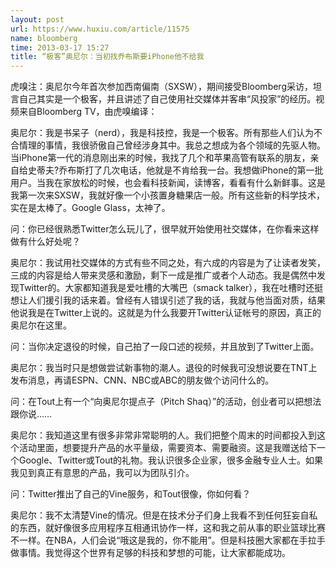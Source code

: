 ```yaml
---
layout: post
url: https://www.huxiu.com/article/11575
name: bloomberg
time: 2013-03-17 15:27
title: “极客”奥尼尔：当初找乔布斯要iPhone他不给我
---
```

虎嗅注：奥尼尔今年首次参加西南偏南（SXSW），期间接受Bloomberg采访，坦言自己其实是一个极客，并且讲述了自己使用社交媒体并客串“风投家”的经历。视频来自Bloomberg TV，由虎嗅编译：

奥尼尔：我是书呆子（nerd），我是科技控，我是一个极客。所有那些人们认为不合情理的事情，我很骄傲自己曾经涉身其中。我总之想成为各个领域的先驱人物。当iPhone第一代的消息刚出来的时候，我找了几个和苹果高管有联系的朋友，亲自给史蒂夫?乔布斯打了几次电话，他就是不肯给我一台。我想做iPhone的第一批用户。当我在家放松的时候，也会看科技新闻，读博客，看看有什么新鲜事。这是我第一次来SXSW，我就好像一个小孩置身糖果店一般。所有这些新的科学技术，实在是太棒了。Google Glass，太神了。

问：你已经很熟悉Twitter怎么玩儿了，很早就开始使用社交媒体，在你看来这样做有什么好处呢？

奥尼尔：我试用社交媒体的方式有些不同之处，有六成的内容是为了让读者发笑，三成的内容是给人带来灵感和激励，剩下一成是推广或者个人动态。我是偶然中发现Twitter的。大家都知道我是爱吐槽的大嘴巴（smack talker），我在吐槽时还挺想让人们援引我的话来着。曾经有人错误引述了我的话，我就与他当面对质，结果他说我是在Twitter上说的。这就是为什么我要开Twitter认证帐号的原因，真正的奥尼尔在这里。

问：当你决定退役的时候，自己拍了一段口述的视频，并且放到了Twitter上面。

奥尼尔：我当时只是想做尝试新事物的潮人。退役的时候我可没想说要在TNT上发布消息，再请ESPN、CNN、NBC或ABC的朋友做个访问什么的。

问：在Tout上有一个“向奥尼尔提点子（Pitch Shaq）”的活动，创业者可以把想法跟你说……

奥尼尔：我知道这里有很多非常非常聪明的人。我们把整个周末的时间都投入到这个活动里面，想要提升产品的水平量级，需要资本、需要融资。这是我赠送给下一个Google、Twitter或Tout的礼物。我认识很多企业家，很多金融专业人士。如果我见到真正有意思的产品，我可以为团队引介。

问：Twitter推出了自己的Vine服务，和Tout很像，你如何看？

奥尼尔：我不太清楚Vine的情况。但是在技术分子们身上我看不到任何狂妄自私的东西，就好像很多应用程序互相通讯协作一样，这和我之前从事的职业篮球比赛不一样。在NBA，人们会说“哦这是我的，你不能用”。但是科技圈大家都在手拉手做事情。我觉得这个世界有足够的科技和梦想的可能，让大家都能成功。

